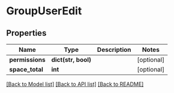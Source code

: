 # GroupUserEdit

## Properties
Name | Type | Description | Notes
------------ | ------------- | ------------- | -------------
**permissions** | **dict(str, bool)** |  | [optional] 
**space_total** | **int** |  | [optional] 

[[Back to Model list]](../README.md#documentation-for-models) [[Back to API list]](../README.md#documentation-for-api-endpoints) [[Back to README]](../README.md)

